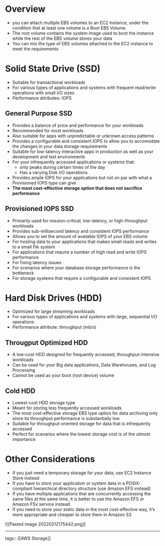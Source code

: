 # Overview

- you can attach multiple EBS volumes to an EC2 instance, under the condition that at least one volume is a Root EBS Volume.
- The root volume contains the system image used to boot the instance while the rest of the EBS volume stores your data
- You can mix the type of EBS volumes attached to the EC2 instance to meet the requirements

# Solid State Drive (SSD)
- Suitable for transactional workloads 
- For various types of applications and systems with frequent read/write operations with small I/O sizes
- Performance attributes: IOPS

## General Purpose SSD
- Provides a balance of price and performance for your workloads
- Recommended for most workloads
- Also suitable for apps with unpredictable or unknown access patterns
- Provides a configurable and consistent IOPS to allow you to accomodate the changes in your data storage requirements
- Suitable for low-latency interactive apps in production as well as your development and test environments
- For your infrequently accessed applications or systems that:
	- only peaks during certain times of the day
	- Has a varying Disk I/O operations
- Provides ample IOPS for your applications but not on par with what a Provisioned IOPS type can give
- **The most cost-effective storage option that does not sacrifice performance**

## Provisioned IOPS SSD
- Primarily used for mission-critical, low-latency, or high-throughput workloads
- Provides sub-millisecond latency and consistent IOPS performance
- Allows you to set the amount of available IOPS of your EBS volume
- For hosting data to your applications that makes small reads and writes to a small file system
- For applications that require a number of high read and write IOPS performance
- For fixing latency issues
- For scenarios where your database storage performance is the bottleneck
- For storage systems that require a configurable and consistent IOPS

# Hard Disk Drives (HDD)
- Optimized for large streaming workloads
- For various types of applications and systems with large, sequential I/O operations
- Performance attribute: throughput (mb/s)

## Througput Optimized HDD
- A low-cost HDD designed for frequently accessed, throughput-intensive workloads
- Can be used for your Big data applications, Data Warehouses, and Log Processing
- Cannot be used as your boot (root device) volume

## Cold HDD
- Lowest-cost HDD storage type
- Meant for storing less frequently accessed workloads
- The most cost-effective storage EBS type option for data archiving only since its throughput performance is substantially low
- Suitable for throughput-oriented storage for data that is infrequently accessed
- Perfect for scenarios where the lowest storage cost is of the utmost importance

# Other Considerations

- If you just need a temporary storage for your data, use EC2 Instance Store instead
- If you have to store your application or system data in a POSIX-compliant hierarchical directory structure (use Amazon EFS instead)
- If you have multiple applications that are concurrently accessing the same files at the same time, it is better to use the Amazon EFS or Amazon FSx service instead
- If you need to store your static data in the most cost-effective way, it’s more appropriate and cheaper to store them in Amazon S3


![[Pasted image 20220212175442.png]]

___
tags:: [[AWS Storage]]  